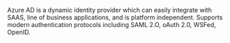 Azure AD is a dynamic identity provider which can easily integrate with SAAS, line of business applications, and is platform independent.
Supports modern authentication protocols including SAML 2.O, oAuth 2.0, WSFed, OpenID.
